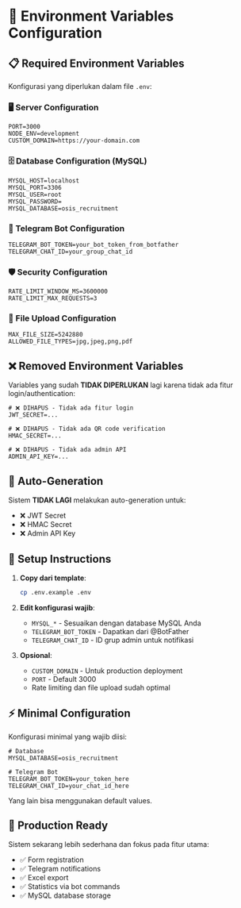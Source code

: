 # 🔧 Environment Variables Configuration

## 📋 Required Environment Variables

Konfigurasi yang diperlukan dalam file `.env`:

### 🖥️ Server Configuration
```env
PORT=3000
NODE_ENV=development
CUSTOM_DOMAIN=https://your-domain.com
```

### 🗄️ Database Configuration (MySQL)
```env
MYSQL_HOST=localhost
MYSQL_PORT=3306
MYSQL_USER=root
MYSQL_PASSWORD=
MYSQL_DATABASE=osis_recruitment
```

### 🤖 Telegram Bot Configuration
```env
TELEGRAM_BOT_TOKEN=your_bot_token_from_botfather
TELEGRAM_CHAT_ID=your_group_chat_id
```

### 🛡️ Security Configuration
```env
RATE_LIMIT_WINDOW_MS=3600000
RATE_LIMIT_MAX_REQUESTS=3
```

### 📁 File Upload Configuration
```env
MAX_FILE_SIZE=5242880
ALLOWED_FILE_TYPES=jpg,jpeg,png,pdf
```

## ❌ Removed Environment Variables

Variables yang sudah **TIDAK DIPERLUKAN** lagi karena tidak ada fitur login/authentication:

```env
# ❌ DIHAPUS - Tidak ada fitur login
JWT_SECRET=...

# ❌ DIHAPUS - Tidak ada QR code verification 
HMAC_SECRET=...

# ❌ DIHAPUS - Tidak ada admin API
ADMIN_API_KEY=...
```

## 🔄 Auto-Generation

Sistem **TIDAK LAGI** melakukan auto-generation untuk:
- ❌ JWT Secret
- ❌ HMAC Secret  
- ❌ Admin API Key

## 📝 Setup Instructions

1. **Copy dari template**:
   ```bash
   cp .env.example .env
   ```

2. **Edit konfigurasi wajib**:
   - `MYSQL_*` - Sesuaikan dengan database MySQL Anda
   - `TELEGRAM_BOT_TOKEN` - Dapatkan dari @BotFather
   - `TELEGRAM_CHAT_ID` - ID grup admin untuk notifikasi

3. **Opsional**:
   - `CUSTOM_DOMAIN` - Untuk production deployment
   - `PORT` - Default 3000
   - Rate limiting dan file upload sudah optimal

## ⚡ Minimal Configuration

Konfigurasi minimal yang wajib diisi:
```env
# Database
MYSQL_DATABASE=osis_recruitment

# Telegram Bot
TELEGRAM_BOT_TOKEN=your_token_here
TELEGRAM_CHAT_ID=your_chat_id_here
```

Yang lain bisa menggunakan default values.

## 🚀 Production Ready

Sistem sekarang lebih sederhana dan fokus pada fitur utama:
- ✅ Form registration
- ✅ Telegram notifications  
- ✅ Excel export
- ✅ Statistics via bot commands
- ✅ MySQL database storage
